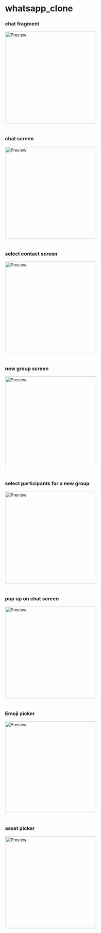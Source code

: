 # whatsapp_clone

### chat fragment
<img src="https://raw.github.com/DevGautam2000/whatsapp_flutter_clone/master/simulator_snaps/1.png"  alt="Preview" width=300><br><br>

### chat screen
<img src="https://raw.github.com/DevGautam2000/whatsapp_flutter_clone/master/simulator_snaps/2.png"  alt="Preview" width=300><br><br>

### select contact screen
<img src="https://raw.github.com/DevGautam2000/whatsapp_flutter_clone/master/simulator_snaps/3.png"  alt="Preview" width=300><br><br>

### new group screen
<img src="https://raw.github.com/DevGautam2000/whatsapp_flutter_clone/master/simulator_snaps/4.png"  alt="Preview" width=300><br><br>

### select participants for a new group
<img src="https://raw.github.com/DevGautam2000/whatsapp_flutter_clone/master/simulator_snaps/5.png"  alt="Preview" width=300><br><br>

### pop up on chat screen
<img src="https://raw.github.com/DevGautam2000/whatsapp_flutter_clone/master/simulator_snaps/6.png"  alt="Preview" width=300><br><br>

### Emoji picker
<img src="https://raw.github.com/DevGautam2000/whatsapp_flutter_clone/master/simulator_snaps/7.png"  alt="Preview" width=300><br><br>

### asset picker
<img src="https://raw.github.com/DevGautam2000/whatsapp_flutter_clone/master/simulator_snaps/8.png"  alt="Preview" width=300><br><br>
